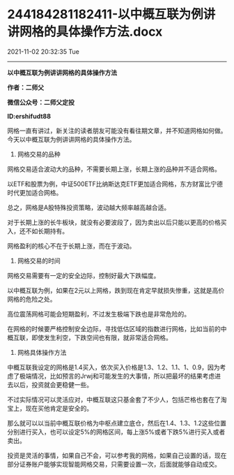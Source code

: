 # 244184281182411-以中概互联为例讲讲网格的具体操作方法.docx

2021-11-02 20:32:35 Tue

----

__以中概互联为例讲讲网格的具体操作方法__

__作者：二师父__

__微信公众号：二师父定投__

__ID:ershifudt88__

网格一直有讲过，新关注的读者朋友可能没有看往期文章，并不知道网格如何做。今天以中概互联为例讲讲网格的具体操作方法。

1. 网格交易的品种

网格交易适合波动大的品种，不需要长期上涨，长期上涨的品种并不适合网格。

以ETF和股票为例，中证500ETF比纳斯达克ETF更加适合网格，东方财富比宁德时代更加适合网格。

总之，网格是A股特殊投资策略，波动越大频率越高越合适。

对于长期上涨的长牛板块，就没有必要波段了，因为卖出以后只能以更高的价格买入，还不如长期持有。

网格盈利的核心不在于长期上涨，而在于波动。

1. 网格交易的时间

网格交易需要有一定的安全边际，控制好最大下跌幅度。

以中概互联为例，如果在2元以上网格，跌到现在肯定早就损失惨重，这就是高价网格的危险之处。

高位震荡网格可能会短期盈利，不过发生极端下跌也是非常危险的。

在网格的时候要严格控制安全边际，寻找低估区域的指数进行网格，比如当前的中概互联，即使发生利空，下跌空间也有限，就非常适合网格。

1. 网格具体操作方法

中概互联我设定的网格是1\.4买入，依次买入价格是1\.3、1\.2、1\.1、1、0\.9，因为考虑了极端情况，比如预言的Jrwj和可能发生的大事情，所以把最坏的结果考虑进去以后，投资就会更稳健一些。

不过实际情况可以灵活应对，中概互联这只基金套了不少人，包括芒格也套在了淘宝上，现在买他肯定是安全的。

那么就可以以当前中概互联价格为中枢点建立底仓，然后在1\.4、1\.3、1\.2这些位置分别进行买入，也可以设定5%的网格区间，每上涨5%或者下跌5%进行买入或者卖出。

投资是灵活的事情，如果自己不会，可以参考我的网格，如果自己设置的话，现在部分证券账户能够实现智能网格交易，只需要设置一次，后面就能够自动成交。

